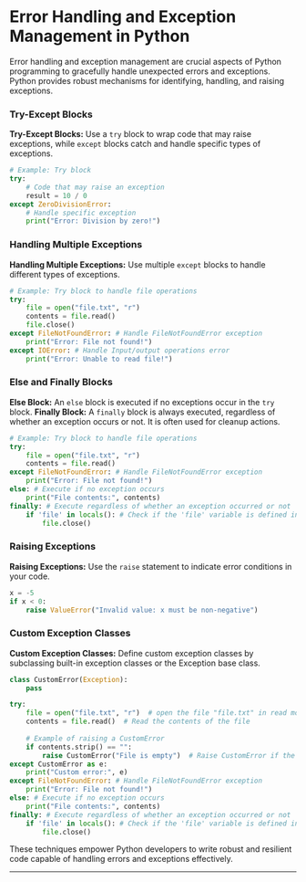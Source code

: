 # Error Handling and Exception Management in Python

Error handling and exception management are crucial aspects of Python programming to gracefully handle unexpected errors and exceptions. Python provides robust mechanisms for identifying, handling, and raising exceptions.

### Try-Except Blocks

**Try-Except Blocks:** Use a `try` block to wrap code that may raise exceptions, while `except` blocks catch and handle specific types of exceptions.

```python
# Example: Try block
try:
    # Code that may raise an exception
    result = 10 / 0
except ZeroDivisionError:
    # Handle specific exception
    print("Error: Division by zero!")
```

### Handling Multiple Exceptions

**Handling Multiple Exceptions:** Use multiple `except` blocks to handle different types of exceptions.

```python
# Example: Try block to handle file operations
try:
    file = open("file.txt", "r")
    contents = file.read()
    file.close()
except FileNotFoundError: # Handle FileNotFoundError exception
    print("Error: File not found!")
except IOError: # Handle Input/output operations error
    print("Error: Unable to read file!")
```

### Else and Finally Blocks

**Else Block:** An `else` block is executed if no exceptions occur in the `try` block.
**Finally Block:** A `finally` block is always executed, regardless of whether an exception occurs or not. It is often used for cleanup actions.

```python
# Example: Try block to handle file operations
try:
    file = open("file.txt", "r")
    contents = file.read()
except FileNotFoundError: # Handle FileNotFoundError exception
    print("Error: File not found!")
else: # Execute if no exception occurs
    print("File contents:", contents)
finally: # Execute regardless of whether an exception occurred or not
    if 'file' in locals(): # Check if the 'file' variable is defined in the local scope
        file.close()
```

### Raising Exceptions

**Raising Exceptions:** Use the `raise` statement to indicate error conditions in your code.

```python
x = -5
if x < 0:
    raise ValueError("Invalid value: x must be non-negative")
```

### Custom Exception Classes

**Custom Exception Classes:** Define custom exception classes by subclassing built-in exception classes or the Exception base class.

```python
class CustomError(Exception):
    pass

try:
    file = open("file.txt", "r")  # open the file "file.txt" in read mode
    contents = file.read()  # Read the contents of the file
    
    # Example of raising a CustomError
    if contents.strip() == "":
        raise CustomError("File is empty")  # Raise CustomError if the file is empty
except CustomError as e:
    print("Custom error:", e)
except FileNotFoundError: # Handle FileNotFoundError exception
    print("Error: File not found!")
else: # Execute if no exception occurs
    print("File contents:", contents)
finally: # Execute regardless of whether an exception occurred or not
    if 'file' in locals(): # Check if the 'file' variable is defined in the local scope
        file.close()
```

These techniques empower Python developers to write robust and resilient code capable of handling errors and exceptions effectively.

---











